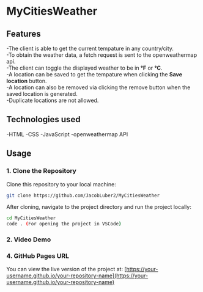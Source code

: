# **MyCitiesWeather**

## Features

-The client is able to get the current tempature in any country/city.  
-To obtain the weather data, a fetch request is sent to the openweathermap api.  
-The client can toggle the displayed weather to be in **°F** or **°C**.  
-A location can be saved to get the tempature when clicking the **Save location** button.  
-A location can also be removed via clicking the remove button when the saved location is generated.  
-Duplicate locations are not allowed.

## Technologies used

-HTML
-CSS
-JavaScript
-openweathermap API

## Usage

### 1. Clone the Repository

Clone this repository to your local machine:

```bash
git clone https://github.com/JacobLuber2/MyCitiesWeather
```

After cloning, navigate to the project directory and run the project locally:

```bash
cd MyCitiesWeather
code . (For opening the project in VSCode)
```

### 2. Video Demo

### 4. GitHub Pages URL

You can view the live version of the project at:
[https://your-username.github.io/your-repository-name](https://your-username.github.io/your-repository-name)
